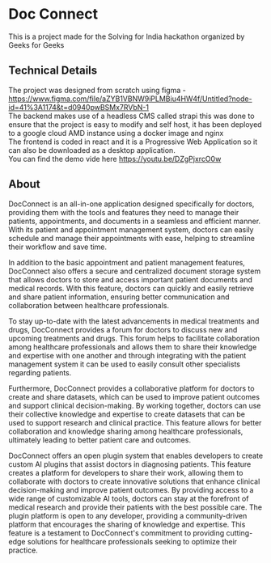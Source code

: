 # Doc Connect
This is a project made for the Solving for India hackathon organized by Geeks for Geeks  
## Technical Details
The project was designed from scratch using figma - https://www.figma.com/file/aZYB1VBNW9iPLMBiu4HW4f/Untitled?node-id=41%3A1174&t=d0940pwBSMx7RVbN-1  
The backend makes use of a headless CMS called strapi this was done to ensure that the project is easy to modify and self host, it has been deployed to a google cloud AMD instance using a docker image and nginx  
The frontend is coded in react and it is a Progressive Web Application so it can also be downloaded as a desktop application.  
You can find the demo vide here https://youtu.be/DZgPjxrcO0w  
## About
DocConnect is an all-in-one application designed specifically for doctors, providing them with the tools and features they need to manage their patients, appointments, and documents in a seamless and efficient manner. With its patient and appointment management system, doctors can easily schedule and manage their appointments with ease, helping to streamline their workflow and save time.  
  
In addition to the basic appointment and patient management features, DocConnect also offers a secure and centralized document storage system that allows doctors to store and access important patient documents and medical records. With this feature, doctors can quickly and easily retrieve and share patient information, ensuring better communication and collaboration between healthcare professionals.  
  
To stay up-to-date with the latest advancements in medical treatments and drugs, DocConnect provides a forum for doctors to discuss new and upcoming treatments and drugs. This forum helps to facilitate collaboration among healthcare professionals and allows them to share their knowledge and expertise with one another and through integrating with the patient management system it can be used to easily consult other specialists regarding patients. 
   
Furthermore, DocConnect provides a collaborative platform for doctors to create and share datasets, which can be used to improve patient outcomes and support clinical decision-making. By working together, doctors can use their collective knowledge and expertise to create datasets that can be used to support research and clinical practice. This feature allows for better collaboration and knowledge sharing among healthcare professionals, ultimately leading to better patient care and outcomes.  
  
DocConnect offers an open plugin system that enables developers to create custom AI plugins that assist doctors in diagnosing patients. This feature creates a platform for developers to share their work, allowing them to collaborate with doctors to create innovative solutions that enhance clinical decision-making and improve patient outcomes. By providing access to a wide range of customizable AI tools, doctors can stay at the forefront of medical research and provide their patients with the best possible care. The plugin platform is open to any developer, providing a community-driven platform that encourages the sharing of knowledge and expertise. This feature is a testament to DocConnect's commitment to providing cutting-edge solutions for healthcare professionals seeking to optimize their practice.  
  
